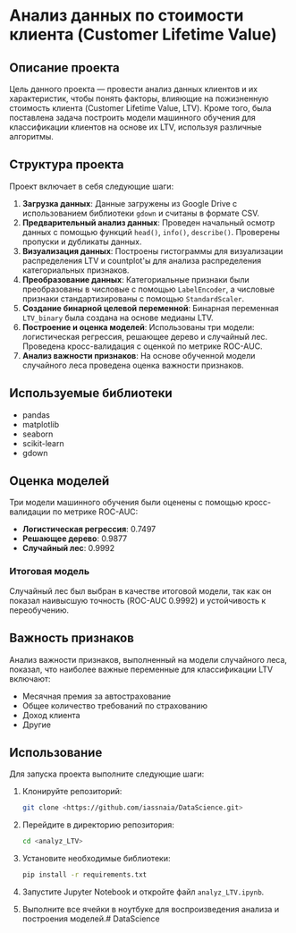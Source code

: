 # Анализ данных по стоимости клиента (Customer Lifetime Value)

## Описание проекта

Цель данного проекта — провести анализ данных клиентов и их характеристик, чтобы понять факторы, влияющие на пожизненную стоимость клиента (Customer Lifetime Value, LTV). Кроме того, была поставлена задача построить модели машинного обучения для классификации клиентов на основе их LTV, используя различные алгоритмы.

## Структура проекта

Проект включает в себя следующие шаги:

1. **Загрузка данных**: Данные загружены из Google Drive с использованием библиотеки `gdown` и считаны в формате CSV.
2. **Предварительный анализ данных**: Проведен начальный осмотр данных с помощью функций `head()`, `info()`, `describe()`. Проверены пропуски и дубликаты данных.
3. **Визуализация данных**: Построены гистограммы для визуализации распределения LTV и countplot'ы для анализа распределения категориальных признаков.
4. **Преобразование данных**: Категориальные признаки были преобразованы в числовые с помощью `LabelEncoder`, а числовые признаки стандартизированы с помощью `StandardScaler`.
5. **Создание бинарной целевой переменной**: Бинарная переменная `LTV_binary` была создана на основе медианы LTV.
6. **Построение и оценка моделей**: Использованы три модели: логистическая регрессия, решающее дерево и случайный лес. Проведена кросс-валидация с оценкой по метрике ROC-AUC.
7. **Анализ важности признаков**: На основе обученной модели случайного леса проведена оценка важности признаков.

## Используемые библиотеки

- pandas
- matplotlib
- seaborn
- scikit-learn
- gdown

## Оценка моделей

Три модели машинного обучения были оценены с помощью кросс-валидации по метрике ROC-AUC:

- **Логистическая регрессия**: 0.7497
- **Решающее дерево**: 0.9877
- **Случайный лес**: 0.9992

### Итоговая модель

Случайный лес был выбран в качестве итоговой модели, так как он показал наивысшую точность (ROC-AUC 0.9992) и устойчивость к переобучению.

## Важность признаков

Анализ важности признаков, выполненный на модели случайного леса, показал, что наиболее важные переменные для классификации LTV включают:

- Месячная премия за автострахование
- Общее количество требований по страхованию
- Доход клиента
- Другие

## Использование

Для запуска проекта выполните следующие шаги:

1. Клонируйте репозиторий:

    ```sh
    git clone <https://github.com/iassnaia/DataScience.git>
    ```

2. Перейдите в директорию репозитория:

    ```sh
    cd <analyz_LTV>
    ```

3. Установите необходимые библиотеки:

    ```sh
    pip install -r requirements.txt
    ```

4. Запустите Jupyter Notebook и откройте файл `analyz_LTV.ipynb`.

5. Выполните все ячейки в ноутбуке для воспроизведения анализа и построения моделей.# DataScience
